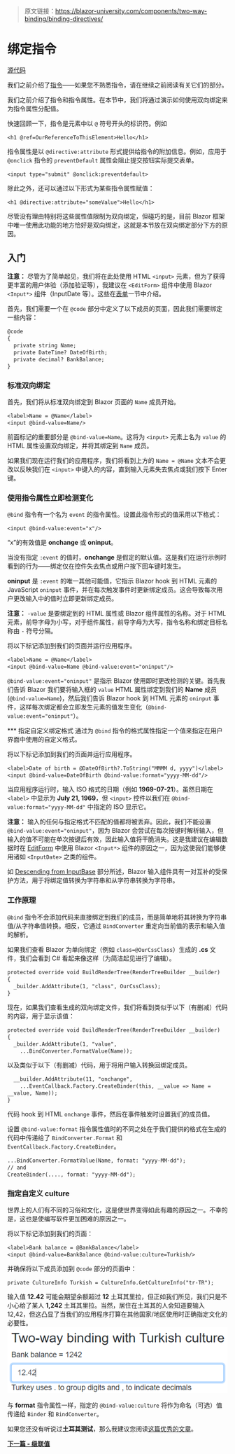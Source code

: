 > 原文链接：https://blazor-university.com/components/two-way-binding/binding-directives/

# 绑定指令
[源代码](https://github.com/mrpmorris/blazor-university/tree/master/src/Components/BindingDirectives)

我们之前介绍了[指令](/components/literals-expressions-and-directives/directives/)——如果您不熟悉指令，请在继续之前阅读有关它们的部分。

我们之前介绍了指令和指令属性。在本节中，我们将通过演示如何使用双向绑定来为指令属性分配值。

快速回顾一下，指令是元素中以 `@` 符号开头的标识符。例如

```
<h1 @ref=OurReferenceToThisElement>Hello</h1>
```
指令属性是以 `@directive:attribute` 形式提供给指令的附加信息。例如，应用于 `@onclick` 指令的 `preventDefault` 属性会阻止提交按钮实际提交表单。

```
<input type="submit" @onclick:preventdefault>
```

除此之外，还可以通过以下形式为某些指令属性赋值：

```
<h1 @directive:attribute="someValue">Hello</h1>
```

尽管没有理由特别将这些属性值限制为双向绑定，但碰巧的是，目前 Blazor 框架中唯一使用此功能的地方恰好是双向绑定，这就是本节放在双向绑定部分下方的原因。

## 入门
**注意：** 尽管为了简单起见，我们将在此处使用 HTML `<input>` 元素，但为了获得更丰富的用户体验（添加验证等），我建议在 `<EditForm>` 组件中使用 Blazor `<Input*>` 组件（InputDate 等）。这些在[表单](/forms)一节中介绍。

首先，我们需要一个在 `@code` 部分中定义了以下成员的页面，因此我们需要绑定一些内容：

```
@code
{
  private string Name;
  private DateTime? DateOfBirth;
  private decimal? BankBalance;
}
```

### 标准双向绑定
首先，我们将从标准双向绑定到 Blazor 页面的 `Name` 成员开始。

```
<label>Name = @Name</label>
<input @bind-value=Name/>
```

前面标记的重要部分是 `@bind-value=Name`。这将为 `<input>` 元素上名为 `value` 的 HTML 属性设置双向绑定，并将其绑定到 `Name` 成员。

如果我们现在运行我们的应用程序，我们将看到上方的 `Name = @Name` 文本不会更改以反映我们在 `<input>` 中键入的内容，直到输入元素失去焦点或我们按下 Enter 键。

### 使用指令属性立即检测变化
`@bind` 指令有一个名为 `event` 的指令属性。设置此指令形式的值采用以下格式：

```
<input @bind-value:event="x"/>
```
“x”的有效值是 **onchange** 或 **oninput**。

当没有指定 `:event` 的值时，**onchange** 是假定的默认值。这是我们在运行示例时看到的行为——绑定仅在控件失去焦点或用户按下回车键时发生。

**oninput** 是 `:event` 的唯一其他可能值，它指示 Blazor  hook 到 HTML 元素的 JavaScript `oninput` 事件，并在每次触发事件时更新绑定成员。这会导致每次用户更改输入中的值时立即更新绑定成员。

**注意：** `-value` 是要绑定到的 HTML 属性或 Blazor 组件属性的名称。对于 HTML 元素，前导字母为小写，对于组件属性，前导字母为大写，指令名称和绑定目标名称由 `-` 符号分隔。

将以下标记添加到我们的页面并运行应用程序。

```
<label>Name = @Name</label>
<input @bind-value=Name @bind-value:event="oninput"/>
```

`@bind-value:event="oninput"` 是指示 Blazor 使用即时更改检测的关键。首先我们告诉 Blazor 我们要将输入框的 `value` HTML 属性绑定到我们的 **Name** 成员 (`@bind-value=Name`)，然后我们告诉 Blazor hook 到 HTML 元素的 `oninput` 事件，这样每次绑定都会立即发生元素的值发生变化（`@bind-value:event="oninput"`）。

*** 指定自定义绑定格式
通过为 `@bind` 指令的格式属性指定一个值来指定在用户界面中使用的自定义格式。

将以下标记添加到我们的页面并运行应用程序。

```
<label>Date of birth = @DateOfBirth?.ToString("MMMM d, yyyy")</label>
<input @bind-value=DateOfBirth @bind-value:format="yyyy-MM-dd"/>
```

当应用程序运行时，输入 ISO 格式的日期（例如 **1969-07-21**）。虽然日期在 `<label>` 中显示为 **July 21, 1969**，但 `<input>` 控件以我们在 `@bind-value:format="yyyy-MM-dd"` 中指定的 ISO 显示它。

**注意：** 输入的任何与指定格式不匹配的值都将被丢弃。因此，我们不能设置 `@bind-value:event="oninput"`，因为 Blazor 会尝试在每次按键时解析输入，但输入的值不可能在单次按键后有效，因此输入值将干脆消失。这是我建议在编辑数据时在 [EditForm](/forms) 中使用 Blazor `<Input*>` 组件的原因之一，因为这使我们能够使用诸如 `<InputDate>` 之类的组件。

如 [Descending from InputBase<T>](/forms/descending-from-inputbase/) 部分所述，Blazor 输入组件具有一对互补的受保护方法，用于将绑定值转换为字符串和从字符串转换为字符串。

### 工作原理
`@bind` 指令不会添加代码来直接绑定到我们的成员，而是简单地将其转换为字符串值/从字符串值转换。相反，它通过 `BindConverter` 重定向当前值的表示和输入值的解析。

如果我们查看 Blazor 为单向绑定（例如 `class=@OurCssClass`）生成的 **.cs** 文件，我们会看到 C# 看起来像这样（为简洁起见进行了编辑）。

```
protected override void BuildRenderTree(RenderTreeBuilder __builder)
{
  _builder.AddAttribute(1, "class", OurCssClass);
}
```
现在，如果我们查看生成的双向绑定文件，我们将看到类似于以下（有删减）代码的内容，用于显示该值：

```
protected override void BuildRenderTree(RenderTreeBuilder __builder)
{
  _builder.AddAttribute(1, "value",
    ...BindConverter.FormatValue(Name));
```
以及类似于以下（有删减）代码，用于将用户输入转换回绑定成员。

```
  __builder.AddAttribute(11, "onchange",
    ...EventCallback.Factory.CreateBinder(this, __value => Name = __value, Name));
}
```
代码 hook 到 HTML `onchange` 事件，然后在事件触发时设置我们的成员值。

设置 `@bind-value:format` 指令属性值时的不同之处在于我们提供的格式在生成的代码中传递给了 `BindConverter.Format` 和 `EventCallback.Factory.CreateBinder`。

```
...BindConverter.FormatValue(Name, format: "yyyy-MM-dd");
// and
CreateBinder(...., format: "yyyy-MM-dd");
```
### 指定自定义 culture
世界上的人们有不同的习俗和文化，这是使世界变得如此有趣的原因之一。不幸的是，这也是使编写软件更加困难的原因之一。

将以下标记添加到我们的页面：

```
<label>Bank balance = @BankBalance</label>
<input @bind-value=BankBalance @bind-value:culture=Turkish/>
```

并确保将以下成员添加到 `@code` 部分的页面中：

```
private CultureInfo Turkish = CultureInfo.GetCultureInfo("tr-TR");
```

输入值 **12.42** 可能会期望余额超过 **12** 土耳其里拉，但正如我们所见，我们只是不小心给了某人 **1,242** 土耳其里拉。当然，居住在土耳其的人会知道要输入 12,42，但这凸显了当我们的应用程序打算在其他国家/地区使用时正确指定文化的必要性。
![](TwoWayBindingCulture.png)

与 **format** 指令属性一样，指定的 `@bind-value:culture` 将作为命名（可选）值传递给 `Binder` 和 `BindConverter`。

如果您还没有听说过**土耳其测试**，那么我建议您阅读[这篇优秀的文章](http://www.moserware.com/2008/02/does-your-code-pass-turkey-test.html)。

**[下一篇 - 级联值](/components/cascading-values)**